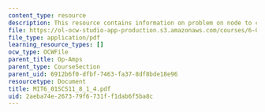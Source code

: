 ```yaml
---
content_type: resource
description: This resource contains information on problem on node to current.
file: https://ol-ocw-studio-app-production.s3.amazonaws.com/courses/6-01sc-introduction-to-electrical-engineering-and-computer-science-i-spring-2011/2aeba74e267379f6731ff1dab6f5ba8c_MIT6_01SCS11_8_1_4.pdf
file_type: application/pdf
learning_resource_types: []
ocw_type: OCWFile
parent_title: Op-Amps
parent_type: CourseSection
parent_uid: 6912b6f0-dfbf-7463-fa37-8df8bde18e96
resourcetype: Document
title: MIT6_01SCS11_8_1_4.pdf
uid: 2aeba74e-2673-79f6-731f-f1dab6f5ba8c
---
```

